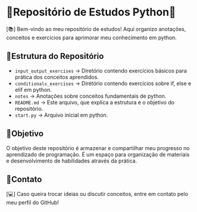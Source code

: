 # 📌Repositório de Estudos Python🐍

[📚] Bem-vindo ao meu repositório de estudos! Aqui organizo anotações, conceitos e exercícios para aprimorar meu conhecimento em python.

## 📌Estrutura do Repositório

- ```input_output_exercises``` → Diretório contendo exercícios básicos para prática dos conceitos aprendidos.
- ```conditionals_exercises``` → Dirétório contendo exercícios sobre if, else e elif em python.
- ```notes``` → Anotações sobre conceitos fundamentais de python.
- ```README.md``` → Este arquivo, que explica a estrutura e o objetivo do repositório.
- ```start.py``` → Arquivo inicial em python.

## 📌Objetivo

O objetivo deste repositório é armazenar e compartilhar meu progresso no aprendizado de programação. É um espaço para organização de materiais e desenvolvimento de habilidades através da prática.

## 📌Contato

[💻] Caso queira trocar ideias ou discutir conceitos, entre em contato pelo meu perfil do GitHub!






